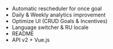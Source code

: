 - Automatic rescheduler for once goal
- Daily & Weekly analytics improvement
- Optimize UI (CRUD Goals & Incentives)
- Language switcher & RU locale
- README
- API v2 + Vue.js
